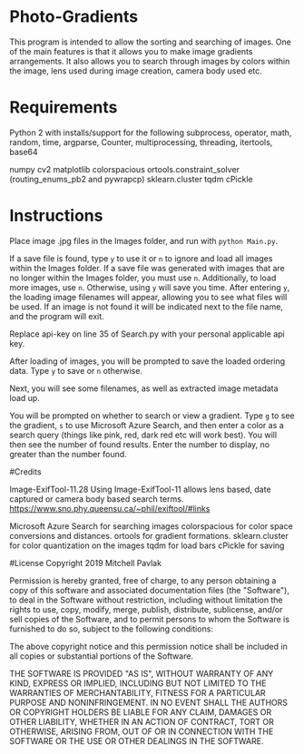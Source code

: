 # Photo-Gradients
This program is intended to allow the sorting and searching of images. One of
the main features is that it allows you to make image gradients arrangements.
It also allows you to search through images by colors within the image, lens
used during image creation, camera body used etc.

# Requirements
Python 2 with installs/support for the following
subprocess, operator, math, random, time, argparse, Counter, multiprocessing,
threading, itertools, base64

numpy
cv2
matplotlib
colorspacious
ortools.constraint_solver (routing_enums_pb2 and pywrapcp)
sklearn.cluster
tqdm
cPickle

# Instructions
Place image .jpg files in the Images folder, and run with `python Main.py`.

If a save file is found, type `y` to use it or `n` to ignore and load all
images within the Images folder. If a save file was generated with images that
are no longer within the Images folder, you must use `n`. Additionally, to load
more images, use `n`. Otherwise, using `y` will save you time. After entering `y`,
the loading image filenames will appear, allowing you to see what files will be used.
If an image is not found it will be indicated next to the file name, and the program
will exit.

Replace api-key on line 35 of Search.py with your personal applicable api key.

After loading of images, you will be prompted to save the loaded ordering data.
Type `y` to save or `n` otherwise.

Next, you will see some filenames, as well as extracted image metadata load up.

You will be prompted on whether to search or view a gradient. Type `g` to see
the gradient, `s` to use Microsoft Azure Search, and then enter a color as a
search query (things like pink, red, dark red etc will work best). You will then
see the number of found results. Enter the number to display, no greater than the
number found.

#Credits

Image-ExifTool-11.28
Using Image-ExifTool-11 allows lens based, date captured or camera body based
search terms.
https://www.sno.phy.queensu.ca/~phil/exiftool/#links

Microsoft Azure Search for searching images
colorspacious for color space conversions and distances.
ortools for gradient formations.
sklearn.cluster for color quantization on the images
tqdm for load bars
cPickle for saving

#License
Copyright 2019 Mitchell Pavlak

Permission is hereby granted, free of charge, to any person obtaining a copy of this software and associated documentation files (the "Software"), to deal in the Software without restriction, including without limitation the rights to use, copy, modify, merge, publish, distribute, sublicense, and/or sell copies of the Software, and to permit persons to whom the Software is furnished to do so, subject to the following conditions:

The above copyright notice and this permission notice shall be included in all copies or substantial portions of the Software.

THE SOFTWARE IS PROVIDED "AS IS", WITHOUT WARRANTY OF ANY KIND, EXPRESS OR IMPLIED, INCLUDING BUT NOT LIMITED TO THE WARRANTIES OF MERCHANTABILITY, FITNESS FOR A PARTICULAR PURPOSE AND NONINFRINGEMENT. IN NO EVENT SHALL THE AUTHORS OR COPYRIGHT HOLDERS BE LIABLE FOR ANY CLAIM, DAMAGES OR OTHER LIABILITY, WHETHER IN AN ACTION OF CONTRACT, TORT OR OTHERWISE, ARISING FROM, OUT OF OR IN CONNECTION WITH THE SOFTWARE OR THE USE OR OTHER DEALINGS IN THE SOFTWARE.
